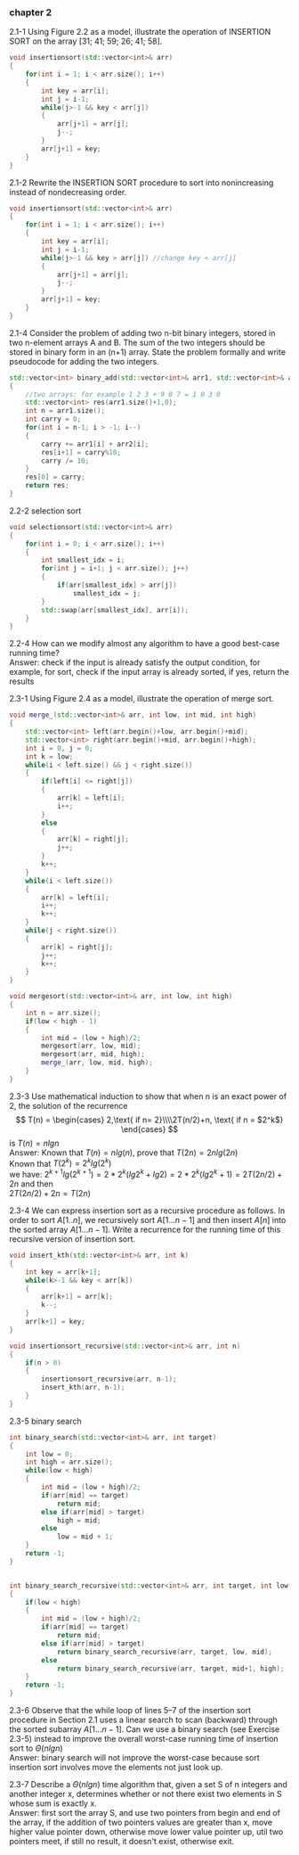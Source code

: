 ### chapter 2


2.1-1 Using Figure 2.2 as a model, illustrate the operation of INSERTION SORT on the array [31; 41; 59; 26; 41; 58].  
```cpp
void insertionsort(std::vector<int>& arr)
{
    for(int i = 1; i < arr.size(); i++)
    {
        int key = arr[i];
        int j = i-1;
        while(j>-1 && key < arr[j])
        {
            arr[j+1] = arr[j];
            j--;
        }
        arr[j+1] = key;
    }
}
```

2.1-2 Rewrite the INSERTION SORT procedure to sort into nonincreasing instead of nondecreasing order.  
```cpp
void insertionsort(std::vector<int>& arr)
{
    for(int i = 1; i < arr.size(); i++)
    {
        int key = arr[i];
        int j = i-1;
        while(j>-1 && key > arr[j]) //change key < arr[j]
        {
            arr[j+1] = arr[j];
            j--;
        }
        arr[j+1] = key;
    }
}
```

2.1-4 Consider the problem of adding two n-bit binary integers, stored in two n-element arrays A and B. The sum of the two integers should be stored in binary form in an (n+1) array. State the problem formally and write pseudocode for adding the two integers.  
```cpp
std::vector<int> binary_add(std::vector<int>& arr1, std::vector<int>& arr2)
{
    //two arrays: for example 1 2 3 + 9 0 7 = 1 0 3 0
    std::vector<int> res(arr1.size()+1,0);
    int n = arr1.size();
    int carry = 0;
    for(int i = n-1; i > -1; i--)
    {
        carry += arr1[i] + arr2[i];
        res[i+1] = carry%10;
        carry /= 10;
    }
    res[0] = carry;
    return res;
}
```


2.2-2 selection sort  
```cpp
void selectionsort(std::vector<int>& arr)
{
    for(int i = 0; i < arr.size(); i++)
    {
        int smallest_idx = i;
        for(int j = i+1; j < arr.size(); j++)
        {
            if(arr[smallest_idx] > arr[j])
                smallest_idx = j;
        }
        std::swap(arr[smallest_idx], arr[i]);
    }
}
```


2.2-4 How can we modify almost any algorithm to have a good best-case running time?  
Answer: check if the input is already satisfy the output condition, for example, for sort, check if the input array is already sorted, if yes, return the results


2.3-1 Using Figure 2.4 as a model, illustrate the operation of merge sort.  
```cpp
void merge_(std::vector<int>& arr, int low, int mid, int high)
{
    std::vector<int> left(arr.begin()+low, arr.begin()+mid);
    std::vector<int> right(arr.begin()+mid, arr.begin()+high);
    int i = 0, j = 0;
    int k = low;
    while(i < left.size() && j < right.size())
    {
        if(left[i] <= right[j])
        {
            arr[k] = left[i];
            i++;
        }
        else
        {
            arr[k] = right[j];
            j++;
        }
        k++;
    }
    while(i < left.size())
    {
        arr[k] = left[i];
        i++;
        k++;
    }
    while(j < right.size())
    {
        arr[k] = right[j];
        j++;
        k++;
    }
}

void mergesort(std::vector<int>& arr, int low, int high)
{
    int n = arr.size();
    if(low < high - 1)
    {
        int mid = (low + high)/2;
        mergesort(arr, low, mid);
        mergesort(arr, mid, high);
        merge_(arr, low, mid, high);
    }
}
```

2.3-3 Use mathematical induction to show that when n is an exact power of 2, the solution of the recurrence  
$$
T(n) = \begin{cases} 2,\text{ if n= 2}\\\\2T(n/2)+n, \text{ if n = $2^k$} \end{cases}
$$
is $T(n) = nlgn$  
Answer: 
Known that $T(n) = nlg(n)$, prove that $T(2n) = 2nlg(2n)$  
Known that $T(2^k) = 2^klg(2^k)$  
we have: $2^{k+1}lg(2^{k+1}) = 2*2^k(lg2^k + lg2) = 2*2^k(lg2^k + 1) = 2T(2n/2) + 2n$  and then   
         $2T(2n/2) + 2n = T(2n)$  




2.3-4 We can express insertion sort as a recursive procedure as follows. In order to sort $A[1..n]$, we recursively sort $A[1...n-1]$ and then insert $A[n]$ into the sorted array $A[1...n-1]$. Write a recurrence for the running time of this recursive version of insertion sort.  
```cpp
void insert_kth(std::vector<int>& arr, int k)
{
    int key = arr[k+1];
    while(k>-1 && key < arr[k])
    {
        arr[k+1] = arr[k];
        k--;
    }
    arr[k+1] = key;
}

void insertionsort_recursive(std::vector<int>& arr, int n)
{
    if(n > 0)
    {
        insertionsort_recursive(arr, n-1);
        insert_kth(arr, n-1);
    }
}
```


2.3-5 binary search  
```cpp
int binary_search(std::vector<int>& arr, int target)
{
    int low = 0;
    int high = arr.size();
    while(low < high)
    {
        int mid = (low + high)/2;
        if(arr[mid] == target)
            return mid;
        else if(arr[mid] > target)
            high = mid;
        else
            low = mid + 1;
    }
    return -1;
}


int binary_search_recursive(std::vector<int>& arr, int target, int low, int high)
{
    if(low < high)
    {
        int mid = (low + high)/2;
        if(arr[mid] == target)
            return mid;
        else if(arr[mid] > target)
            return binary_search_recursive(arr, target, low, mid);
        else
            return binary_search_recursive(arr, target, mid+1, high);
    }
    return -1;
}

```


2.3-6 Observe that the while loop of lines 5–7 of the insertion sort procedure in Section 2.1 uses a linear search to scan (backward) through the sorted subarray $A[1...n-1]$. Can we use a binary search (see Exercise 2.3-5) instead to improve the overall worst-case running time of insertion sort to $\Theta(nlgn)$  
Answer: binary search will not improve the worst-case because sort insertion sort involves move the elements not just look up.




2.3-7 Describe a $\Theta(nlgn)$ time algorithm that, given a set S of n integers and another integer x, determines whether or not there exist two elements in S whose sum is exactly x.  
Answer: first sort the array S,  and use two pointers from begin and end of the array, if the addition of two pointers values are greater than x, move higher value pointer down, otherwise move lower value pointer up, util two pointers meet, if still no result, it doesn't exist, otherwise exit.